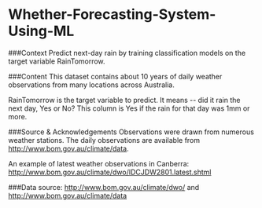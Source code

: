 # Whether-Forecasting-System-Using-ML

###Context
Predict next-day rain by training classification models on the target variable RainTomorrow.

###Content
This dataset contains about 10 years of daily weather observations from many locations across Australia.

RainTomorrow is the target variable to predict. It means -- did it rain the next day, Yes or No? This column is Yes if the rain for that day was 1mm or more.

###Source & Acknowledgements
Observations were drawn from numerous weather stations. The daily observations are available from http://www.bom.gov.au/climate/data.

An example of latest weather observations in Canberra: http://www.bom.gov.au/climate/dwo/IDCJDW2801.latest.shtml

###Data source: 
http://www.bom.gov.au/climate/dwo/ and http://www.bom.gov.au/climate/data
